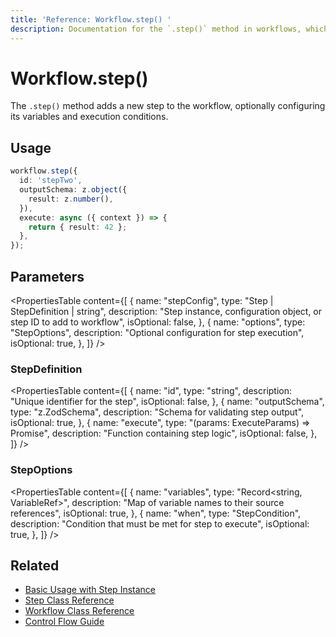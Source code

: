 ```yaml
---
title: 'Reference: Workflow.step() '
description: Documentation for the `.step()` method in workflows, which adds a new step to the workflow.
---
```


# Workflow.step()

The `.step()` method adds a new step to the workflow, optionally configuring its variables and execution conditions.

## Usage

```typescript
workflow.step({
  id: 'stepTwo',
  outputSchema: z.object({
    result: z.number(),
  }),
  execute: async ({ context }) => {
    return { result: 42 };
  },
});
```

## Parameters

<PropertiesTable
content={[
{
name: "stepConfig",
type: "Step | StepDefinition | string",
description:
"Step instance, configuration object, or step ID to add to workflow",
isOptional: false,
},
{
name: "options",
type: "StepOptions",
description: "Optional configuration for step execution",
isOptional: true,
},
]}
/>

### StepDefinition

<PropertiesTable
content={[
{
name: "id",
type: "string",
description: "Unique identifier for the step",
isOptional: false,
},
{
name: "outputSchema",
type: "z.ZodSchema",
description: "Schema for validating step output",
isOptional: true,
},
{
name: "execute",
type: "(params: ExecuteParams) => Promise<any>",
description: "Function containing step logic",
isOptional: false,
},
]}
/>

### StepOptions

<PropertiesTable
content={[
{
name: "variables",
type: "Record<string, VariableRef>",
description: "Map of variable names to their source references",
isOptional: true,
},
{
name: "when",
type: "StepCondition",
description: "Condition that must be met for step to execute",
isOptional: true,
},
]}
/>

## Related

- [Basic Usage with Step Instance](../../docs/workflows-legacy/steps)
- [Step Class Reference](./step-class)
- [Workflow Class Reference](./workflow)
- [Control Flow Guide](../../docs/workflows-legacy/control-flow)
